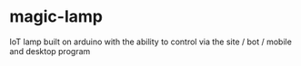 # magic-lamp
IoT lamp built on arduino with the ability to control via the site / bot / mobile and desktop program
